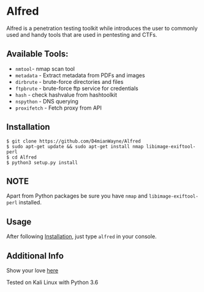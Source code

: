 # Alfred
Alfred is a penetration testing toolkit while introduces the user to commonly used and handy tools that are used in 
pentesting and CTFs.

## Available Tools:
- `nmtool`- nmap scan tool
- `metadata` - Extract metadata from PDFs and images
- `dirbrute` - brute-force directories and files
- `ftpbrute` - brute-force ftp service for credentials
- `hash` - check hashvalue from hashtoolkit
- `nspython` - DNS querying
- `proxifetch` - Fetch proxy from API

## Installation
```
$ git clone https://github.com/D4mianWayne/Alfred
$ sudo apt-get update && sudo apt-get install nmap libimage-exiftool-perl
$ cd Alfred
$ python3 setup.py install
```

## NOTE
Apart from Python packages be sure you have  `nmap` and `libimage-exiftool-perl` installed.

## Usage
After following [Installation](#Installation), just type `alfred` in your console.

## Additional Info
Show your love [here][Say Thanks]

Tested on Kali Linux with Python 3.6

[Say Thanks]: https://saythanks.io/to/D4mianWayne



